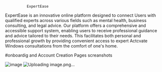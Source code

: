               ExpertEase 
ExpertEase is an innovative online platform designed to connect Users with qualified experts across various fields such as mental health, business consulting, and legal advice. Our platform offers a comprehensive and accessible support system, enabling users to receive professional guidance and advice tailored to their needs. This facilitates both personal and professional growth by providing convenient access to expert Actcvate Windows consultations from the comfort of one's home.


#onboardig and Account Creation Pages screanshots

![image](https://github.com/user-attachments/assets/0a279b12-3054-42dc-8d6c-b6377c2026c7) ![Uploading image.png…]()

